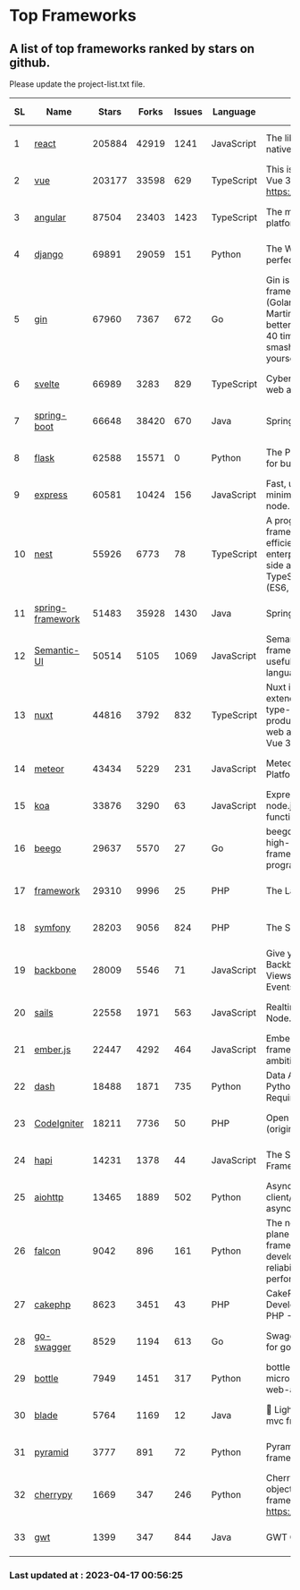 # Top Frameworks
## A list of top frameworks ranked by stars on github.  
Please update the project-list.txt file.

| SL| Name  | Stars| Forks| Issues | Language | Description | Last Commit |
| --| ------| -----| ---- | ------ | -------- | ----------- | ----------- |
| 1 | [react](https://github.com/facebook/react) | 205884 | 42919 | 1241 | JavaScript | The library for web and native user interfaces | 2023-04-15 03:20:35 |
| 2 | [vue](https://github.com/vuejs/vue) | 203177 | 33598 | 629 | TypeScript | This is the repo for Vue 2. For Vue 3, go to https://github.com/vuejs/core | 2023-02-04 18:16:38 |
| 3 | [angular](https://github.com/angular/angular) | 87504 | 23403 | 1423 | TypeScript | The modern web developer’s platform | 2023-04-14 19:28:41 |
| 4 | [django](https://github.com/django/django) | 69891 | 29059 | 151 | Python | The Web framework for perfectionists with deadlines. | 2023-04-15 06:28:55 |
| 5 | [gin](https://github.com/gin-gonic/gin) | 67960 | 7367 | 672 | Go | Gin is a HTTP web framework written in Go (Golang). It features a Martini-like API with much better performance -- up to 40 times faster. If you need smashing performance, get yourself some Gin. | 2023-03-02 00:12:20 |
| 6 | [svelte](https://github.com/sveltejs/svelte) | 66989 | 3283 | 829 | TypeScript | Cybernetically enhanced web apps | 2023-04-11 18:14:56 |
| 7 | [spring-boot](https://github.com/spring-projects/spring-boot) | 66648 | 38420 | 670 | Java | Spring Boot | 2023-04-15 14:05:45 |
| 8 | [flask](https://github.com/pallets/flask) | 62588 | 15571 | 0 | Python | The Python micro framework for building web applications. | 2023-04-15 14:39:35 |
| 9 | [express](https://github.com/expressjs/express) | 60581 | 10424 | 156 | JavaScript | Fast, unopinionated, minimalist web framework for node. | 2023-02-26 18:34:32 |
| 10 | [nest](https://github.com/nestjs/nest) | 55926 | 6773 | 78 | TypeScript | A progressive Node.js framework for building efficient, scalable, and enterprise-grade server-side applications on top of TypeScript & JavaScript (ES6, ES7, ES8) 🚀 | 2023-04-14 10:04:52 |
| 11 | [spring-framework](https://github.com/spring-projects/spring-framework) | 51483 | 35928 | 1430 | Java | Spring Framework | 2023-04-15 08:06:09 |
| 12 | [Semantic-UI](https://github.com/Semantic-Org/Semantic-UI) | 50514 | 5105 | 1069 | JavaScript | Semantic is a UI component framework based around useful principles from natural language. | 2023-01-11 17:05:32 |
| 13 | [nuxt](https://github.com/nuxt/nuxt) | 44816 | 3792 | 832 | TypeScript | Nuxt is an intuitive and extendable way to create type-safe, performant and production-grade full-stack web apps and websites with Vue 3. | 2023-04-16 19:04:53 |
| 14 | [meteor](https://github.com/meteor/meteor) | 43434 | 5229 | 231 | JavaScript | Meteor, the JavaScript App Platform | 2023-04-04 12:21:59 |
| 15 | [koa](https://github.com/koajs/koa) | 33876 | 3290 | 63 | JavaScript | Expressive middleware for node.js using ES2017 async functions | 2023-04-12 09:49:59 |
| 16 | [beego](https://github.com/beego/beego) | 29637 | 5570 | 27 | Go | beego is an open-source, high-performance web framework for the Go programming language. | 2023-03-09 07:19:01 |
| 17 | [framework](https://github.com/laravel/framework) | 29310 | 9996 | 25 | PHP | The Laravel Framework. | 2023-04-16 13:35:36 |
| 18 | [symfony](https://github.com/symfony/symfony) | 28203 | 9056 | 824 | PHP | The Symfony PHP framework | 2023-04-15 17:53:18 |
| 19 | [backbone](https://github.com/jashkenas/backbone) | 28009 | 5546 | 71 | JavaScript | Give your JS App some Backbone with Models, Views, Collections, and Events | 2023-01-04 11:09:21 |
| 20 | [sails](https://github.com/balderdashy/sails) | 22558 | 1971 | 563 | JavaScript | Realtime MVC Framework for Node.js | 2023-02-17 22:35:42 |
| 21 | [ember.js](https://github.com/emberjs/ember.js) | 22447 | 4292 | 464 | JavaScript | Ember.js - A JavaScript framework for creating ambitious web applications | 2023-04-13 01:42:33 |
| 22 | [dash](https://github.com/plotly/dash) | 18488 | 1871 | 735 | Python | Data Apps & Dashboards for Python. No JavaScript Required. | 2023-04-13 14:17:44 |
| 23 | [CodeIgniter](https://github.com/bcit-ci/CodeIgniter) | 18211 | 7736 | 50 | PHP | Open Source PHP Framework (originally from EllisLab) | 2023-04-07 17:57:13 |
| 24 | [hapi](https://github.com/hapijs/hapi) | 14231 | 1378 | 44 | JavaScript | The Simple, Secure Framework Developers Trust | 2023-03-27 19:45:44 |
| 25 | [aiohttp](https://github.com/aio-libs/aiohttp) | 13465 | 1889 | 502 | Python | Asynchronous HTTP client/server framework for asyncio and Python | 2023-04-16 15:41:59 |
| 26 | [falcon](https://github.com/falconry/falcon) | 9042 | 896 | 161 | Python | The no-magic web data plane API and microservices framework for Python developers, with a focus on reliability, correctness, and performance at scale. | 2023-01-18 20:42:26 |
| 27 | [cakephp](https://github.com/cakephp/cakephp) | 8623 | 3451 | 43 | PHP | CakePHP: The Rapid Development Framework for PHP - Official Repository | 2023-04-15 03:41:59 |
| 28 | [go-swagger](https://github.com/go-swagger/go-swagger) | 8529 | 1194 | 613 | Go | Swagger 2.0 implementation for go | 2023-02-04 17:37:23 |
| 29 | [bottle](https://github.com/bottlepy/bottle) | 7949 | 1451 | 317 | Python | bottle.py is a fast and simple micro-framework for python web-applications. | 2022-09-05 15:24:52 |
| 30 | [blade](https://github.com/lets-blade/blade) | 5764 | 1169 | 12 | Java | :rocket: Lightning fast and elegant mvc framework for Java8 | 2022-05-10 12:38:06 |
| 31 | [pyramid](https://github.com/Pylons/pyramid) | 3777 | 891 | 72 | Python | Pyramid - A Python web framework | 2023-02-16 13:50:59 |
| 32 | [cherrypy](https://github.com/cherrypy/cherrypy) | 1669 | 347 | 246 | Python | CherryPy is a pythonic, object-oriented HTTP framework.      https://cherrypy.dev | 2023-04-01 23:50:27 |
| 33 | [gwt](https://github.com/gwtproject/gwt) | 1399 | 347 | 844 | Java | GWT Open Source Project | 2023-04-16 18:31:02 |

### Last updated at : 2023-04-17 00:56:25
